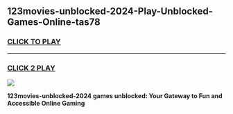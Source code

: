 
## 123movies-unblocked-2024-Play-Unblocked-Games-Online-tas78
<h3>
<a href="https://premium76.site?title=123movies-unblocked-2024&ref=25A">CLICK TO PLAY</a></h3>
<hr>

<h3>
<a href="https://premium76.site?title=123movies-unblocked-2024&ref=25A">CLICK 2 PLAY</a>
  
</h3>

<a href="https://premium76.site?title=123movies-unblocked-2024&ref=25A"><img src="https://clearcache.store/games.png"></a>


**123movies-unblocked-2024 games unblocked: Your Gateway to Fun and Accessible Online Gaming**
